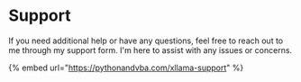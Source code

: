 # Support

If you need additional help or have any questions, feel free to reach out to me through my support form. I'm here to assist with any issues or concerns.

{% embed url="https://pythonandvba.com/xllama-support" %}

